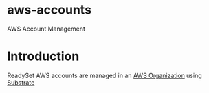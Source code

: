 # aws-accounts
AWS Account Management

# Introduction
ReadySet AWS accounts are managed in an [AWS Organization](https://aws.amazon.com/organizations/) using [Substrate](https://src-bin.co/substrate/manual/getting-started/)